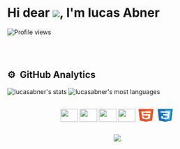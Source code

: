 <h1 align="left">Hi dear <img src="https://raw.githubusercontent.com/kaueMarques/kaueMarques/master/hi.gif" width="30px">, I'm lucas Abner</h1>
<p align="left"> <img src="https://komarev.com/ghpvc/?username=lucasabner&color=yellow" alt="Profile views" /> </p>

<!--
**lucasabner/lucasabner** is a ✨ _special_ ✨ repository because its `README.md` (this file) appears on your GitHub profile.

Here are some ideas to get you started:

- 🔭 I’m currently working on ...
- 🌱 I’m currently learning ...
- 👯 I’m looking to collaborate on ...
- 🤔 I’m looking for help with ...
- 💬 Ask me about ...
- 📫 How to reach me: ...
- 😄 Pronouns: ...
- ⚡ Fun fact: ...
-->
<!-- 
<div align="center">
  <a href="https://github.com/lucasabner">
  <img height="250em" src="https://github-readme-stats.vercel.app/api?username=lucasabner&show_icons=true&theme=merko&bg_color=30,141E30,243B55&title_color=fff&text_color=fff&icon_color=fff&include_all_commits=true&count_private=true"/>
  <img height="250em" src="https://github-readme-stats.vercel.app/api/top-langs/?username=lucasabner&langs_count=7&theme=merko&bg_color=30,141E30,243B55&title_color=fff&text_color=fff"/>
</div> -->

<br><br>

## ⚙️ &nbsp;GitHub Analytics

<p align="left">
<img width="530em" src="https://github-readme-stats.vercel.app/api?username=lucasabner&show_icons=true&theme=vision-friendly-dark" alt="lucasabner's stats"/>
<img width="530em" src="https://github-readme-stats.vercel.app/api/top-langs/?username=lucasabner&layout=compact&theme=vision-friendly-dark" alt="lucasabner's most languages"/>
</p>


<div align="center" style="display: inline_block"><br>
 
  <img align="center"  height="30" width="40" src="https://cdn.jsdelivr.net/gh/devicons/devicon/icons/javascript/javascript-plain.svg">
  <img align="center"  height="30" width="40" src="https://cdn.jsdelivr.net/gh/devicons/devicon/icons/spring/spring-original.svg">
  <img align="center"  height="30" width="40" src="https://cdn.jsdelivr.net/gh/devicons/devicon/icons/java/java-original.svg">
  <img align="center"  height="30" width="40" src="https://cdn.jsdelivr.net/gh/devicons/devicon/icons/php/php-plain.svg">
  <img align="center"  height="30" width="40" src="https://raw.githubusercontent.com/devicons/devicon/master/icons/html5/html5-original.svg">
  <img align="center"  height="30" width="40" src="https://raw.githubusercontent.com/devicons/devicon/master/icons/css3/css3-original.svg">
</div>
  
  ##
 
<div align="center"> 
  <a href="https://www.linkedin.com/in/lucasabner" target="_blank"><img src="https://img.shields.io/badge/-LinkedIn-%230077B5?style=for-the-badge&logo=linkedin&logoColor=white" target="_blank"></a> 
</div>
